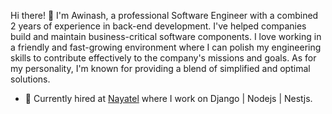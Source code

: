 
Hi there! 👋 I'm Awinash, a professional Software Engineer with a combined 2 years of experience in back-end development. I've helped companies build and maintain business-critical software components. I love working in a friendly and fast-growing environment where I can polish my engineering skills to contribute effectively to the company's missions and goals. As for my personality, I'm known for providing a blend of simplified and optimal solutions.

- 💞️ Currently hired at [Nayatel](https://nayatel.com/) where I work on Django | Nodejs | Nestjs. 

<!---
AwinashGoswami/AwinashGoswami is a ✨ special ✨ repository because its `README.md` (this file) appears on your GitHub profile.
You can click the Preview link to take a look at your changes.
--->
